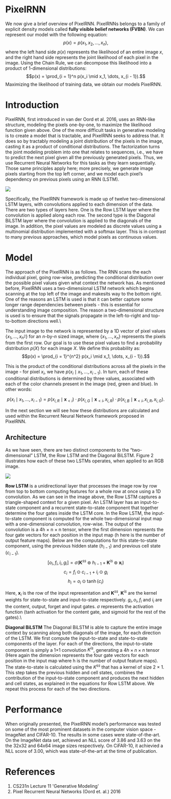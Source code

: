 PixelRNN
========

We now give a brief overview of PixelRNN. PixelRNNs belongs to a family
of explicit density models called **fully visible belief networks
(FVBN)**. We can represent our model with the following equation:
$$p(x) = p(x_1, x_2, \dots, x_n),$$ where the left hand side $p(x)$
represents the likelihood of an entire image $x$, and the right hand
side represents the joint likelihood of each pixel in the image. Using
the Chain Rule, we can decompose this likelihood into a product of
1-dimensional distributions:
$$p(x) = \prod_{i = 1}^n p(x_i \mid x_1, \dots, x_{i - 1}).$$ Maximizing
the likelihood of training data, we obtain our models PixelRNN.

Introduction
============

PixelRNN, first introduced in van der Oord et al. 2016, uses an RNN-like
structure, modeling the pixels one-by-one, to maximize the likelihood
function given above. One of the more difficult tasks in generative
modeling is to create a model that is tractable, and PixelRNN seeks to
address that. It does so by tractably modeling a joint distribution of
the pixels in the image, casting it as a product of conditional
distributions. The factorization turns the joint modeling problem into
one that relates to sequences, i.e., we have to predict the next pixel
given all the previously generated pixels. Thus, we use Recurrent Neural
Networks for this tasks as they learn sequentially. Those same
principles apply here; more precisely, we generate image pixels starting
from the top left corner, and we model each pixel’s dependency on
previous pixels using an RNN (LSTM).

<div class="fig figcenter fighighlight">
  <img src="/assets/pixelrnn.png">
</div>

Specifically, the PixelRNN framework is made up of twelve
two-dimensional LSTM layers, with convolutions applied to each dimension
of the data. There are two types of layers here. One is the Row LSTM
layer where the convolution is applied along each row. The second type
is the Diagonal BiLSTM layer where the convolution is applied to the
diagonals of the image. In addition, the pixel values are modeled as
discrete values using a multinomial distribution implemented with a
softmax layer. This is in contrast to many previous approaches, which
model pixels as continuous values.

Model
=====

The approach of the PixelRNN is as follows. The RNN scans the each
individual pixel, going row-wise, predicting the conditional
distribution over the possible pixel values given what context the
network has. As mentioned before, PixelRNN uses a two-dimensional LSTM
network which begins scanning at the top left of the image and makesits
way to the bottom right. One of the reasons an LSTM is used is that it
can better capture some longer range dependencies between pixels - this
is essential for understanding image composition. The reason a
two-dimensional structure is used is to ensure that the signals
propagate in the left-to-right and top-to-bottom directions well.\

The input image to the network is represented by a 1D vector of pixel
values $\{x_1,..., x_{n^2}\}$ for an $n$-by-$n$ sized image, where
$\{x_1,..., x_{n}\}$ represents the pixels from the first row. Our goal
is to use these pixel values to find a probability distribution $p(X)$
for each image $X$. We define this probability as:
$$p(x) = \prod_{i = 1}^{n^2} p(x_i \mid x_1, \dots, x_{i - 1}).$$

This is the product of the conditional distributions across all the
pixels in the image - for pixel $x_i$, we have
$p(x_i \mid x_1, \dots, x_{i - 1})$. In turn, each of these conditional
distributions is determined by three values, associated with each of the
color channels present in the image (red, green and blue). In other
words:

$$p(x_i \mid x_1, \dots, x_{i - 1}) =  p(x_{i,R} \mid \textbf{x}_{<i}) \cdot p(x_{i,G} \mid \textbf{x}_{<i}, x_{i,R}) \cdot p(x_{i,B} \mid \textbf{x}_{<i}, x_{i,R}, x_{i,G}).$$

In the next section we will see how these distributions are calculated
and used within the Recurrent Neural Network framework proposed in
PixelRNN.

Architecture
------------

As we have seen, there are two distinct components to the
“two-dimensional” LSTM, the Row LSTM and the Diagonal BiLSTM. Figure 2
illustrates how each of these two LSTMs operates, when applied to an RGB
image.

<div class="fig figcenter fighighlight">
  <img src="/assets/Screen Shot 2021-06-15 at 9.41.08 AM.png">
</div>

**Row LSTM** is a unidirectional layer that processes the image row by
row from top to bottom computing features for a whole row at once using
a 1D convolution. As we can see in the image above, the Row LSTM
captures a triangle-shaped context for a given pixel. An LSTM layer has
an input-to-state component and a recurrent state-to-state component
that together determine the four gates inside the LSTM core. In the Row
LSTM, the input-to-state component is computed for the whole
two-dimensional input map with a one-dimensional convolution, row-wise.
The output of the convolution is a 4h × n × n tensor, where the first
dimension represents the four gate vectors for each position in the
input map (h here is the number of output feature maps). Below are the
computations for this state-to-state component, using the previous
hidden state ($h_{i-1}$) and previous cell state ($c_{i-1}$).
$$[o_i, f_i, i_i, g_i]  = \sigma(\textbf{K}^{ss} \circledast h_{i-1} + \textbf{K}^{is} \circledast  \textbf{x}_{i})$$
$$c_i  = f_i \odot c_{i-1} + i_i \odot g_i$$
$$h_i  = o_i \odot \tanh(c_{i})$$

Here, $\textbf{x}_i$ is the row of the input representation and
$\textbf{K}^{ss}$, $\textbf{K}^{is}$ are the kernel weights for
state-to-state and input-to-state respectively. $g_i, o_i, f_i$ and
$i_i$ are the content, output, forget and input gates. $\sigma$
represents the activation function (tanh activation for the content
gate, and sigmoid for the rest of the gates).\

**Diagonal BiLSTM** The Diagonal BiLSTM is able to capture the entire
image context by scanning along both diagonals of the image, for each
direction of the LSTM. We first compute the input-to-state and
state-to-state components of the layer. For each of the directions, the
input-to-state component is simply a 1×1 convolution $K^{is}$,
generating a $4h × n × n$ tensor (Here again the dimension represents
the four gate vectors for each position in the input map where h is the
number of output feature maps). The state-to-state is calculated using
the $K^{ss}$ that has a kernel of size 2 × 1. This step takes the
previous hidden and cell states, combines the contribution of the
input-to-state component and produces the next hidden and cell states,
as explained in the equations for Row LSTM above. We repeat this process
for each of the two directions.

Performance
===========

When originally presented, the PixelRNN model’s performance was tested
on some of the most prominent datasets in the computer vision space -
ImageNet and CIFAR-10. The results in some cases were state-of-the-art.
On the ImageNet data set, achieved an NLL score of 3.86 and 3.63 on the
the 32x32 and 64x64 image sizes respectively. On CiFAR-10, it achievied
a NLL score of 3.00, which was state-of-the-art at the time of
publication.

References
==========

1) CS231n Lecture 11 'Generative Modeling'
2) Pixel Recurrent Neural Networks (Oord et. al.) 2016
